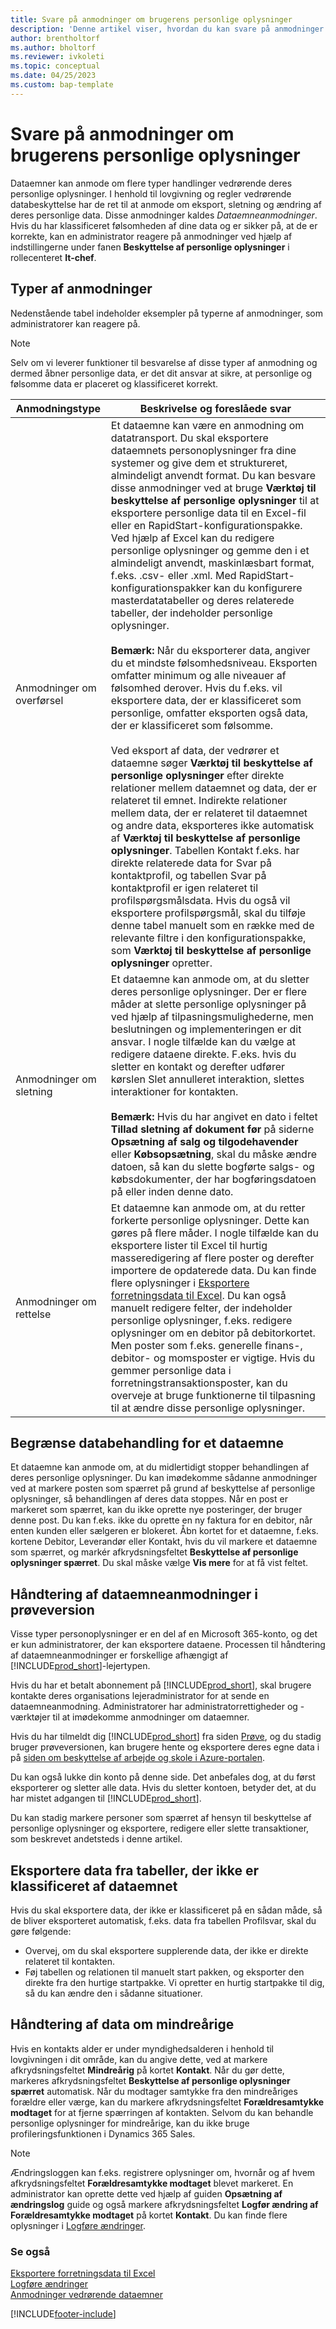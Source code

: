 ```yaml
---
title: Svare på anmodninger om brugerens personlige oplysninger
description: 'Denne artikel viser, hvordan du kan svare på anmodninger om personoplysninger.'
author: brentholtorf
ms.author: bholtorf
ms.reviewer: ivkoleti
ms.topic: conceptual
ms.date: 04/25/2023
ms.custom: bap-template
---
```


# Svare på anmodninger om brugerens personlige oplysninger

Dataemner kan anmode om flere typer handlinger vedrørende deres personlige oplysninger. I henhold til lovgivning og regler vedrørende databeskyttelse har de ret til at anmode om eksport, sletning og ændring af deres personlige data. Disse anmodninger kaldes *Dataemneanmodninger*. Hvis du har klassificeret følsomheden af dine data og er sikker på, at de er korrekte, kan en administrator reagere på anmodninger ved hjælp af indstillingerne under fanen **Beskyttelse af personlige oplysninger** i rollecenteret **It-chef**. 
<!--
For more information about classifying data and data sensitivity in [!INCLUDE[prod_long](includes/prod_long.md)], go to the following articles:

* [Classifying Data](/dynamics-nav/classifying-data?toc=/dynamics365/business-central/toc.json) 
* [Classifying Data Sensitivity](admin-classifying-data-sensitivity.md)  -->

## Typer af anmodninger

Nedenstående tabel indeholder eksempler på typerne af anmodninger, som administratorer kan reagere på.

> [!Note]
> Selv om vi leverer funktioner til besvarelse af disse typer af anmodning og dermed åbner personlige data, er det dit ansvar at sikre, at personlige og følsomme data er placeret og klassificeret korrekt.

|Anmodningstype|Beskrivelse og foreslåede svar|
|-----|-----|
|Anmodninger om overførsel|Et dataemne kan være en anmodning om datatransport. Du skal eksportere dataemnets personoplysninger fra dine systemer og give dem et struktureret, almindeligt anvendt format. Du kan besvare disse anmodninger ved at bruge **Værktøj til beskyttelse af personlige oplysninger** til at eksportere personlige data til en Excel-fil eller en RapidStart-konfigurationspakke. Ved hjælp af Excel kan du redigere personlige oplysninger og gemme den i et almindeligt anvendt, maskinlæsbart format, f.eks. .csv- eller .xml. Med RapidStart-konfigurationspakker kan du konfigurere masterdatatabeller og deres relaterede tabeller, der indeholder personlige oplysninger. <br><br> **Bemærk:** Når du eksporterer data, angiver du et mindste følsomhedsniveau. Eksporten omfatter minimum og alle niveauer af følsomhed derover. Hvis du f.eks. vil eksportere data, der er klassificeret som personlige, omfatter eksporten også data, der er klassificeret som følsomme. <br><br>Ved eksport af data, der vedrører et dataemne søger **Værktøj til beskyttelse af personlige oplysninger** efter direkte relationer mellem dataemnet og data, der er relateret til emnet. Indirekte relationer mellem data, der er relateret til dataemnet og andre data, eksporteres ikke automatisk af **Værktøj til beskyttelse af personlige oplysninger**. Tabellen Kontakt f.eks. har direkte relaterede data for Svar på kontaktprofil, og tabellen Svar på kontaktprofil er igen relateret til profilspørgsmålsdata. Hvis du også vil eksportere profilspørgsmål, skal du tilføje denne tabel manuelt som en række med de relevante filtre i den konfigurationspakke, som **Værktøj til beskyttelse af personlige oplysninger** opretter.|
|Anmodninger om sletning|Et dataemne kan anmode om, at du sletter deres personlige oplysninger. Der er flere måder at slette personlige oplysninger på ved hjælp af tilpasningsmulighederne, men beslutningen og implementeringen er dit ansvar. I nogle tilfælde kan du vælge at redigere dataene direkte. F.eks. hvis du sletter en kontakt og derefter udfører kørslen Slet annulleret interaktion, slettes interaktioner for kontakten. <br><br> **Bemærk:** Hvis du har angivet en dato i feltet **Tillad sletning af dokument før** på siderne **Opsætning af salg og tilgodehavender** eller **Købsopsætning**, skal du måske ændre datoen, så kan du slette bogførte salgs- og købsdokumenter, der har bogføringsdatoen på eller inden denne dato.|
|Anmodninger om rettelse|Et dataemne kan anmode om, at du retter forkerte personlige oplysninger. Dette kan gøres på flere måder. I nogle tilfælde kan du eksportere lister til Excel til hurtig masseredigering af flere poster og derefter importere de opdaterede data. Du kan finde flere oplysninger i [Eksportere forretningsdata til Excel](about-export-data.md). Du kan også manuelt redigere felter, der indeholder personlige oplysninger, f.eks. redigere oplysninger om en debitor på debitorkortet. Men poster som f.eks. generelle finans-, debitor- og momsposter er vigtige. Hvis du gemmer personlige data i forretningstransaktionsposter, kan du overveje at bruge funktionerne til tilpasning til at ændre disse personlige oplysninger.|

## Begrænse databehandling for et dataemne

Et dataemne kan anmode om, at du midlertidigt stopper behandlingen af deres personlige oplysninger. Du kan imødekomme sådanne anmodninger ved at markere posten som spærret på grund af beskyttelse af personlige oplysninger, så behandlingen af deres data stoppes. Når en post er markeret som spærret, kan du ikke oprette nye posteringer, der bruger denne post. Du kan f.eks. ikke du oprette en ny faktura for en debitor, når enten kunden eller sælgeren er blokeret. Åbn kortet for et dataemne, f.eks. kortene Debitor, Leverandør eller Kontakt, hvis du vil markere et dataemne som spærret, og markér afkrydsningsfeltet **Beskyttelse af personlige oplysninger spærret**. Du skal måske vælge **Vis mere** for at få vist feltet.  

## Håndtering af dataemneanmodninger i prøveversion

Visse typer personoplysninger er en del af en Microsoft 365-konto, og det er kun administratorer, der kan eksportere dataene. Processen til håndtering af dataemneanmodninger er forskellige afhængigt af [!INCLUDE[prod_short](includes/prod_short.md)]-lejertypen.

Hvis du har et betalt abonnement på [!INCLUDE[prod_short](includes/prod_short.md)], skal brugere kontakte deres organisations lejeradministrator for at sende en dataemneanmodning. Administratorer har administratorrettigheder og -værktøjer til at imødekomme anmodninger om dataemner.

Hvis du har tilmeldt dig [!INCLUDE[prod_short](includes/prod_short.md)] fra siden [Prøve](https://trials.dynamics.com/), og du stadig bruger prøveversionen, kan brugere hente og eksportere deres egne data i på [siden om beskyttelse af arbejde og skole i Azure-portalen](https://portal.azure.com#blade/Microsoft_AAD_IAM/GDPRViralBlade).

Du kan også lukke din konto på denne side. Det anbefales dog, at du først eksporterer og sletter alle data. Hvis du sletter kontoen, betyder det, at du har mistet adgangen til [!INCLUDE[prod_short](includes/prod_short.md)].

Du kan stadig markere personer som spærret af hensyn til beskyttelse af personlige oplysninger og eksportere, redigere eller slette transaktioner, som beskrevet andetsteds i denne artikel.  

## Eksportere data fra tabeller, der ikke er klassificeret af dataemnet

Hvis du skal eksportere data, der ikke er klassificeret på en sådan måde, så de bliver eksporteret automatisk, f.eks. data fra tabellen Profilsvar, skal du gøre følgende:

* Overvej, om du skal eksportere supplerende data, der ikke er direkte relateret til kontakten.
* Føj tabellen og relationen til manuelt start pakken, og eksporter den direkte fra den hurtige startpakke. Vi opretter en hurtig startpakke til dig, så du kan ændre den i sådanne situationer.

## Håndtering af data om mindreårige

Hvis en kontakts alder er under myndighedsalderen i henhold til lovgivningen i dit område, kan du angive dette, ved at markere afkrydsningsfeltet **Mindreårig** på kortet **Kontakt**. Når du gør dette, markeres afkrydsningsfeltet **Beskyttelse af personlige oplysninger spærret** automatisk. Når du modtager samtykke fra den mindreåriges forældre eller værge, kan du markere afkrydsningsfeltet **Forældresamtykke modtaget** for at fjerne spærringen af kontakten. Selvom du kan behandle personlige oplysninger for mindreårige, kan du ikke bruge profileringsfunktionen i Dynamics 365 Sales.

> [!Note]
> Ændringsloggen kan f.eks. registrere oplysninger om, hvornår og af hvem afkrydsningsfeltet **Forældresamtykke modtaget** blevet markeret. En administrator kan oprette dette ved hjælp af guiden **Opsætning af ændringslog** guide og også markere afkrydsningsfeltet **Logfør ændring af Forældresamtykke modtaget** på kortet **Kontakt**. Du kan finde flere oplysninger i [Logføre ændringer](across-log-changes.md).  

### Se også

<!-- [Classifying Data](/dynamics-nav/classifying-data?toc=/dynamics365/business-central/toc.json)  
[Classifying Data Sensitivity](admin-classifying-data-sensitivity.md)  -->
[Eksportere forretningsdata til Excel](about-export-data.md)  
[Logføre ændringer](across-log-changes.md)  
[Anmodninger vedrørende dataemner](/microsoft-365/compliance/gdpr-data-subject-requests)  

[!INCLUDE[footer-include](includes/footer-banner.md)]

